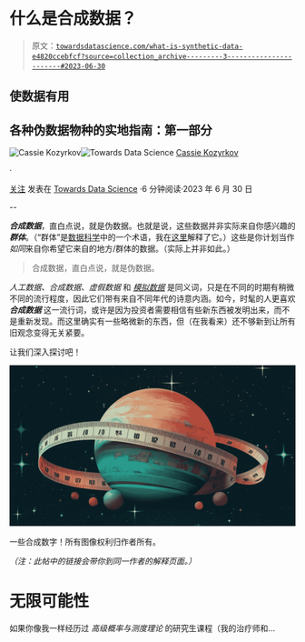 # 什么是合成数据？

> 原文：[`towardsdatascience.com/what-is-synthetic-data-e4820ccebfcf?source=collection_archive---------3-----------------------#2023-06-30`](https://towardsdatascience.com/what-is-synthetic-data-e4820ccebfcf?source=collection_archive---------3-----------------------#2023-06-30)

## 使数据有用

## 各种伪数据物种的实地指南：第一部分

[](https://kozyrkov.medium.com/?source=post_page-----e4820ccebfcf--------------------------------)![Cassie Kozyrkov](https://kozyrkov.medium.com/?source=post_page-----e4820ccebfcf--------------------------------)[](https://towardsdatascience.com/?source=post_page-----e4820ccebfcf--------------------------------)![Towards Data Science](https://towardsdatascience.com/?source=post_page-----e4820ccebfcf--------------------------------) [Cassie Kozyrkov](https://kozyrkov.medium.com/?source=post_page-----e4820ccebfcf--------------------------------)

·

[关注](https://medium.com/m/signin?actionUrl=https%3A%2F%2Fmedium.com%2F_%2Fsubscribe%2Fuser%2F2fccb851bb5e&operation=register&redirect=https%3A%2F%2Ftowardsdatascience.com%2Fwhat-is-synthetic-data-e4820ccebfcf&user=Cassie+Kozyrkov&userId=2fccb851bb5e&source=post_page-2fccb851bb5e----e4820ccebfcf---------------------post_header-----------) 发表在 [Towards Data Science](https://towardsdatascience.com/?source=post_page-----e4820ccebfcf--------------------------------) ·6 分钟阅读·2023 年 6 月 30 日

--

[](https://medium.com/m/signin?actionUrl=https%3A%2F%2Fmedium.com%2F_%2Fbookmark%2Fp%2Fe4820ccebfcf&operation=register&redirect=https%3A%2F%2Ftowardsdatascience.com%2Fwhat-is-synthetic-data-e4820ccebfcf&source=-----e4820ccebfcf---------------------bookmark_footer-----------)

***合成数据***，直白点说，就是伪数据。也就是说，这些数据并非实际来自你感兴趣的***群体***。（“群体”是[数据科学](http://bit.ly/quaesita_datascim)中的一个术语，我在[这里](http://bit.ly/quaesita_popwrong)解释了它。）这些是你计划当作*如同*来自你希望它来自的地方/群体的数据。（实际上并非如此。）

> 合成数据，直白点说，就是伪数据。

*人工数据、合成数据、虚假数据* 和 [*模拟数据*](http://bit.ly/quaesita_sims) 是同义词，只是在不同的时期有稍微不同的流行程度，因此它们带有来自不同年代的诗意内涵。如今，时髦的人更喜欢 ***合成数据*** 这一流行词，或许是因为投资者需要相信有些新东西被发明出来，而不是重新发现。而这里确实有一些略微新的东西，但（在我看来）还不够新到让所有旧观念变得无关紧要。

让我们深入探讨吧！

![](img/9133b114590c5fbddf074fcc5d7a5e53.png)

一些合成数字！所有图像权利归作者所有。

*（注：此帖中的链接会带你到同一作者的解释页面。）*

# 无限可能性

如果你像我一样经历过 *高级概率与测度理论* 的研究生课程（我的治疗师和...
